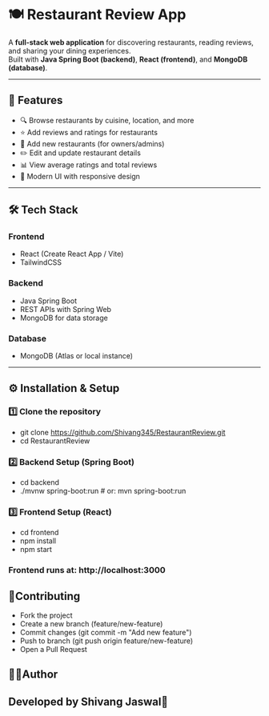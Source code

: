 # 🍽️ Restaurant Review App

A **full-stack web application** for discovering restaurants, reading reviews, and sharing your dining experiences.  
Built with **Java Spring Boot (backend)**, **React (frontend)**, and **MongoDB (database)**.

---

## 🚀 Features

- 🔍 Browse restaurants by cuisine, location, and more  
- ⭐ Add reviews and ratings for restaurants  
- 🏪 Add new restaurants (for owners/admins)  
- ✏️ Edit and update restaurant details  
- 📊 View average ratings and total reviews  
- 🎨 Modern UI with responsive design  

---

## 🛠 Tech Stack

### **Frontend**
- React (Create React App / Vite)
- TailwindCSS

### **Backend**
- Java Spring Boot
- REST APIs with Spring Web
- MongoDB for data storage

### **Database**
- MongoDB (Atlas or local instance)

---

## ⚙️ Installation & Setup

### 1️⃣ Clone the repository
- git clone https://github.com/Shivang345/RestaurantReview.git
- cd RestaurantReview


### 2️⃣ Backend Setup (Spring Boot)
- cd backend
- ./mvnw spring-boot:run   # or: mvn spring-boot:run


### 3️⃣ Frontend Setup (React)
- cd frontend
- npm install
- npm start

### Frontend runs at: http://localhost:3000

## 🤝Contributing
- Fork the project
- Create a new branch (feature/new-feature)
- Commit changes (git commit -m "Add new feature")
- Push to branch (git push origin feature/new-feature)
- Open a Pull Request


## 👨‍💻Author
## Developed by Shivang Jaswal🚀
